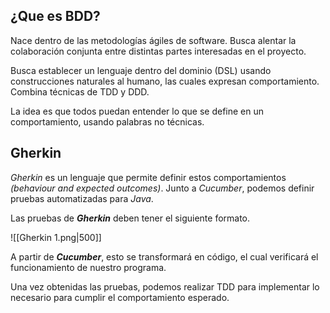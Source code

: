 ## ¿Que es BDD?

Nace dentro de las metodologías ágiles de software. Busca alentar la colaboración conjunta entre distintas partes interesadas en el proyecto.

Busca establecer un lenguaje dentro del dominio (DSL) usando construcciones naturales al humano, las cuales expresan comportamiento. Combina técnicas de TDD y DDD.

La idea es que todos puedan entender lo que se define en un comportamiento, usando palabras no técnicas.

## Gherkin

*Gherkin* es un lenguaje que permite definir estos comportamientos *(behaviour and expected outcomes)*. Junto a *Cucumber*, podemos definir pruebas automatizadas para *Java*.

Las pruebas de ***Gherkin*** deben tener el siguiente formato.

![[Gherkin 1.png|500]]

A partir de ***Cucumber***, esto se transformará en código, el cual verificará el funcionamiento de nuestro programa.

Una vez obtenidas las pruebas, podemos realizar TDD para implementar lo necesario para cumplir el comportamiento esperado.
